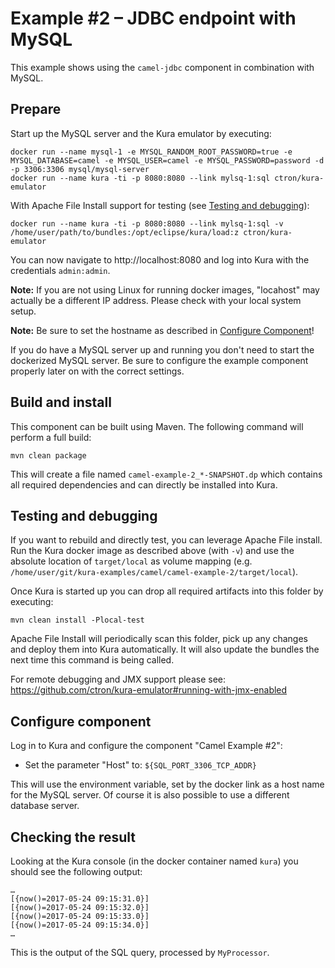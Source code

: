# Example #2 – JDBC endpoint with MySQL

This example shows using the `camel-jdbc` component in combination with MySQL.

## Prepare

Start up the MySQL server and the Kura emulator by executing:

    docker run --name mysql-1 -e MYSQL_RANDOM_ROOT_PASSWORD=true -e MYSQL_DATABASE=camel -e MYSQL_USER=camel -e MYSQL_PASSWORD=password -d -p 3306:3306 mysql/mysql-server
    docker run --name kura -ti -p 8080:8080 --link mylsq-1:sql ctron/kura-emulator

With Apache File Install support for testing (see [Testing and debugging](#testing-and-debugging)):

    docker run --name kura -ti -p 8080:8080 --link mylsq-1:sql -v /home/user/path/to/bundles:/opt/eclipse/kura/load:z ctron/kura-emulator

You can now navigate to http://localhost:8080 and log into Kura with the credentials `admin:admin`.

**Note:** If you are not using Linux for running docker images, "locahost" may actually be a different IP address.
Please check with your local system setup.

**Note:** Be sure to set the hostname as described in [Configure Component](#configure-component)!

If you do have a MySQL server up and running you don't need to start the dockerized MySQL server.
Be sure to configure the example component properly later on with the correct settings.

## Build and install

This component can be built using Maven. The following command will perform a full build:

    mvn clean package

This will create a file named `camel-example-2_*-SNAPSHOT.dp` which contains all required dependencies
and can directly be installed into Kura.

## Testing and debugging

If you want to rebuild and directly test, you can leverage Apache File install. Run the Kura docker image
as described above (with `-v`) and use the absolute location of `target/local` as volume mapping
(e.g. `/home/user/git/kura-examples/camel/camel-example-2/target/local`).

Once Kura is started up you can drop all required artifacts into this folder by executing:

    mvn clean install -Plocal-test

Apache File Install will periodically scan this folder, pick up any changes and deploy them into Kura
automatically. It will also update the bundles the next time this command is being called.

For remote debugging and JMX support please see: https://github.com/ctron/kura-emulator#running-with-jmx-enabled

## Configure component

Log in to Kura and configure the component "Camel Example #2":

* Set the parameter "Host" to: `${SQL_PORT_3306_TCP_ADDR}`

This will use the environment variable, set by the docker link as a host name for the MySQL server.
Of course it is also possible to use a different database server.

## Checking the result

Looking at the Kura console (in the docker container named `kura`) you should see the following output:

    …
    [{now()=2017-05-24 09:15:31.0}]
    [{now()=2017-05-24 09:15:32.0}]
    [{now()=2017-05-24 09:15:33.0}]
    [{now()=2017-05-24 09:15:34.0}]
    …

This is the output of the SQL query, processed by `MyProcessor`.
